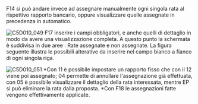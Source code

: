 F14 si può andare invece ad assegnare manualmente ogni singola rata al rispettivo rapporto bancario, oppure visualizzare quelle assegnate in precedenza in automatico.

![C5D010_049](http://localhost:3000/immagini/MBDOC_OGG-P_C5RR12P2/C5D010_049.png)
F17 inserire i campi obbligatori, e anche quelli di dettaglio in modo da avere una visualizzazione completa.
A questo punto la schermata è suddivisa in due aree :  Rate assegnate e non assegnate.
La figura seguente illustra le possibili alterative da inserire nel campo bianco a fianco di ogni singola riga.

![C5D010_051](http://localhost:3000/immagini/MBDOC_OGG-P_C5RR12P2/C5D010_051.png)
*Con 11 è possibile impostare un rapporto fisso che con il 12 viene poi assegnato; 04 permette di annullare l'assegnazione già effettuata, con 05 è possibile visualizzare il dettaglio della rata interessata, mentre EP si può eliminare la rata dalla proposta.
*Con F18 le assegnazioni fatte vengono effettivamente applicate.




